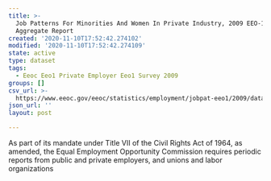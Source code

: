 ```yaml
---
title: >-
  Job Patterns For Minorities And Women In Private Industry, 2009 EEO-1 National
  Aggregate Report
created: '2020-11-10T17:52:42.274102'
modified: '2020-11-10T17:52:42.274109'
state: active
type: dataset
tags:
  - Eeoc Eeo1 Private Employer Eeo1 Survey 2009
groups: []
csv_url: >-
  https://www.eeoc.gov/eeoc/statistics/employment/jobpat-eeo1/2009/datasets/YEAR09_US.txt
json_url: ''
layout: post

---
```

As part of its mandate under Title VII of the Civil Rights Act of 1964, as amended, the Equal Employment Opportunity Commission requires periodic reports from public and private employers, and unions and labor organizations 
